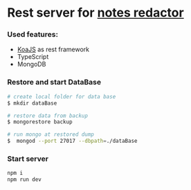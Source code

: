 # Rest server for [notes redactor](https://github.com/Burize/notes-redactor) 

### Used features:
 * [KoaJS](https://github.com/koajs/koa) as rest framework
 * TypeScript
 * MongoDB

### Restore and start DataBase

```bash
# create local folder for data base 
$ mkdir dataBase

# restore data from backup
$ mongorestore backup

# run mongo at restored dump
$  mongod --port 27017 --dbpath=./dataBase
```

### Start server

```bash
npm i
npm run dev
```
